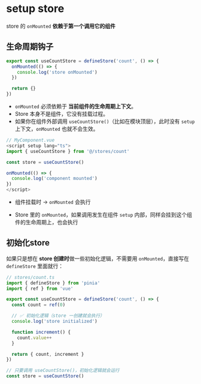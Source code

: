 # setup store

store 的 `onMounted` **依赖于第一个调用它的组件**

## 生命周期钩子

```ts
export const useCountStore = defineStore('count', () => {
  onMounted(() => {
    console.log('store onMounted')
  })

  return {}
})
```

- `onMounted` 必须依赖于 **当前组件的生命周期上下文**。
- Store 本身不是组件，它没有挂载过程。
- 如果你在组件外部调用 `useCountStore()`（比如在模块顶层），此时没有 `setup` 上下文，`onMounted` 也就不会生效。

```ts
// MyComponent.vue
<script setup lang="ts">
import { useCountStore } from '@/stores/count'

const store = useCountStore()

onMounted(() => {
  console.log('component mounted')
})
</script>

```

- 组件挂载时 → `onMounted` 会执行

- Store 里的 `onMounted`，如果调用发生在组件 `setup` 内部，同样会挂到这个组件的生命周期上，也会执行

## 初始化store

如果只是想在 **store 创建时**做一些初始化逻辑，不需要用 `onMounted`，直接写在 `defineStore` 里面就行：

```ts
// stores/count.ts
import { defineStore } from 'pinia'
import { ref } from 'vue'

export const useCountStore = defineStore('count', () => {
  const count = ref(0)

  // ✅ 初始化逻辑（store 一创建就会执行）
  console.log('store initialized')

  function increment() {
    count.value++
  }

  return { count, increment }
})

```

```ts
// 只要调用 useCountStore()，初始化逻辑就会运行
const store = useCountStore()
```

